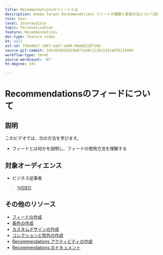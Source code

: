 ```yaml
---
title: Recommendationsのフィードとは
description: Adobe Target Recommendations フィードの概要と使用方法について説明します
role: User
level: Intermediate
topic: Personalization
feature: Recommendations
doc-type: feature video
kt: null
exl-id: f9de86e7-1967-4ab7-a600-00e86220f209
source-git-commit: 342e02562b5296871638c1120114214df6115809
workflow-type: tm+mt
source-wordcount: '67'
ht-degree: 43%

---
```


# Recommendationsのフィードについて

## 説明

このビデオでは、次の方法を学びます。

* フィードとは何かを説明し、フィードの使用方法を理解する

## 対象オーディエンス

* ビジネス従事者

>[!VIDEO](https://video.tv.adobe.com/v/27695?quality=12)

## その他のリソース

* [フィードの作成](create-a-feed.md)
* [条件の作成](create-criteria.md)
* [カスタムデザインの作成](create-custom-designs.md)
* [コレクションと除外の作成](create-collections-and-exclusions.md)
* [Recommendations アクティビティの作成](create-a-recommendations-activity.md)
* [Recommendations のドキュメント](https://experienceleague.adobe.com/docs/target/using/recommendations/recommendations.html?lang=ja)
